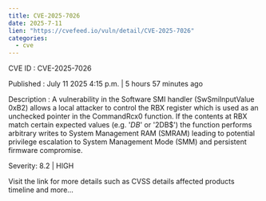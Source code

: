 ```yaml
--- 
title: CVE-2025-7026
date: 2025-7-11
lien: "https://cvefeed.io/vuln/detail/CVE-2025-7026"
categories:
  - cve
---
```


CVE ID : CVE-2025-7026

Published :  July 11
2025
4:15 p.m. | 5 hours
57 minutes ago

Description : A vulnerability in the Software SMI handler (SwSmiInputValue 0xB2) allows a local attacker to control the RBX register
which is used as an unchecked pointer in the CommandRcx0 function. If the contents at RBX match certain expected values (e.g.
'$DB$' or '2DB$')
the function performs arbitrary writes to System Management RAM (SMRAM)
leading to potential privilege escalation to System Management Mode (SMM) and persistent firmware compromise.

Severity: 8.2 | HIGH

Visit the link for more details
such as CVSS details
affected products
timeline
and more...
